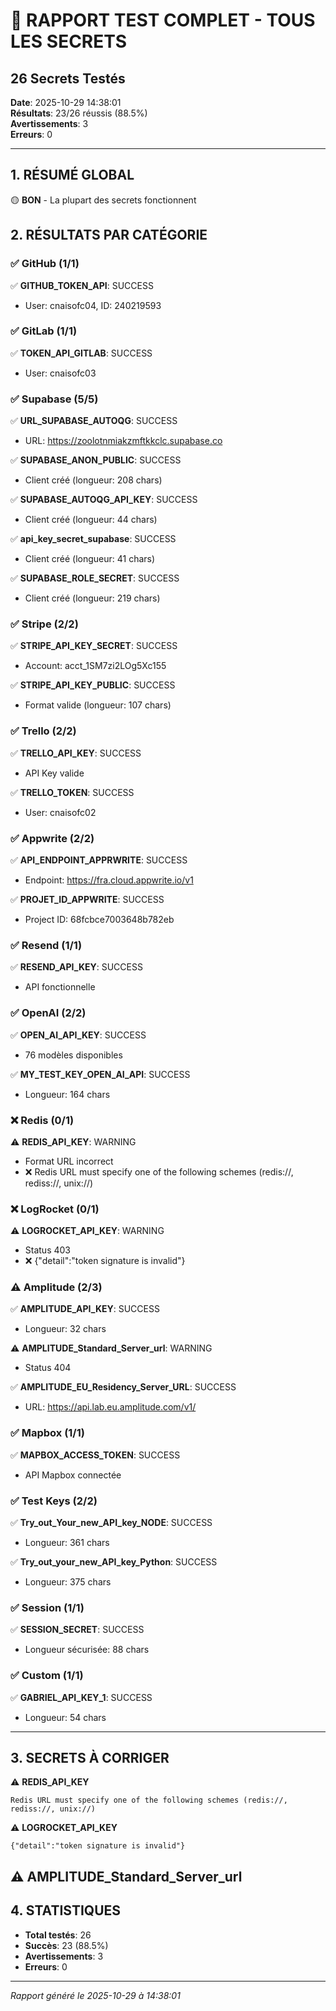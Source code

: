 # 🔐 RAPPORT TEST COMPLET - TOUS LES SECRETS
## 26 Secrets Testés

**Date**: 2025-10-29 14:38:01  
**Résultats**: 23/26 réussis (88.5%)  
**Avertissements**: 3  
**Erreurs**: 0

---

## 1. RÉSUMÉ GLOBAL

🟡 **BON** - La plupart des secrets fonctionnent

## 2. RÉSULTATS PAR CATÉGORIE

### ✅ GitHub (1/1)

✅ **GITHUB_TOKEN_API**: SUCCESS
   - User: cnaisofc04, ID: 240219593

### ✅ GitLab (1/1)

✅ **TOKEN_API_GITLAB**: SUCCESS
   - User: cnaisofc03

### ✅ Supabase (5/5)

✅ **URL_SUPABASE_AUTOQG**: SUCCESS
   - URL: https://zoolotnmiakzmftkkclc.supabase.co

✅ **SUPABASE_ANON_PUBLIC**: SUCCESS
   - Client créé (longueur: 208 chars)

✅ **SUPABASE_AUTOQG_API_KEY**: SUCCESS
   - Client créé (longueur: 44 chars)

✅ **api_key_secret_supabase**: SUCCESS
   - Client créé (longueur: 41 chars)

✅ **SUPABASE_ROLE_SECRET**: SUCCESS
   - Client créé (longueur: 219 chars)

### ✅ Stripe (2/2)

✅ **STRIPE_API_KEY_SECRET**: SUCCESS
   - Account: acct_1SM7zi2LOg5Xc155

✅ **STRIPE_API_KEY_PUBLIC**: SUCCESS
   - Format valide (longueur: 107 chars)

### ✅ Trello (2/2)

✅ **TRELLO_API_KEY**: SUCCESS
   - API Key valide

✅ **TRELLO_TOKEN**: SUCCESS
   - User: cnaisofc02

### ✅ Appwrite (2/2)

✅ **API_ENDPOINT_APPRWRITE**: SUCCESS
   - Endpoint: https://fra.cloud.appwrite.io/v1

✅ **PROJET_ID_APPWRITE**: SUCCESS
   - Project ID: 68fcbce7003648b782eb

### ✅ Resend (1/1)

✅ **RESEND_API_KEY**: SUCCESS
   - API fonctionnelle

### ✅ OpenAI (2/2)

✅ **OPEN_AI_API_KEY**: SUCCESS
   - 76 modèles disponibles

✅ **MY_TEST_KEY_OPEN_AI_API**: SUCCESS
   - Longueur: 164 chars

### ❌ Redis (0/1)

⚠️ **REDIS_API_KEY**: WARNING
   - Format URL incorrect
   - ❌ Redis URL must specify one of the following schemes (redis://, rediss://, unix://)

### ❌ LogRocket (0/1)

⚠️ **LOGROCKET_API_KEY**: WARNING
   - Status 403
   - ❌ {"detail":"token signature is invalid"}

### ⚠️ Amplitude (2/3)

✅ **AMPLITUDE_API_KEY**: SUCCESS
   - Longueur: 32 chars

⚠️ **AMPLITUDE_Standard_Server_url**: WARNING
   - Status 404

✅ **AMPLITUDE_EU_Residency_Server_URL**: SUCCESS
   - URL: https://api.lab.eu.amplitude.com/v1/

### ✅ Mapbox (1/1)

✅ **MAPBOX_ACCESS_TOKEN**: SUCCESS
   - API Mapbox connectée

### ✅ Test Keys (2/2)

✅ **Try_out_Your_new_API_key_NODE**: SUCCESS
   - Longueur: 361 chars

✅ **Try_out_your_new_API_key_Python**: SUCCESS
   - Longueur: 375 chars

### ✅ Session (1/1)

✅ **SESSION_SECRET**: SUCCESS
   - Longueur sécurisée: 88 chars

### ✅ Custom (1/1)

✅ **GABRIEL_API_KEY_1**: SUCCESS
   - Longueur: 54 chars

---

## 3. SECRETS À CORRIGER

⚠️ **REDIS_API_KEY**
```
Redis URL must specify one of the following schemes (redis://, rediss://, unix://)
```

⚠️ **LOGROCKET_API_KEY**
```
{"detail":"token signature is invalid"}
```

⚠️ **AMPLITUDE_Standard_Server_url**
---

## 4. STATISTIQUES

- **Total testés**: 26
- **Succès**: 23 (88.5%)
- **Avertissements**: 3
- **Erreurs**: 0

---

*Rapport généré le 2025-10-29 à 14:38:01*
